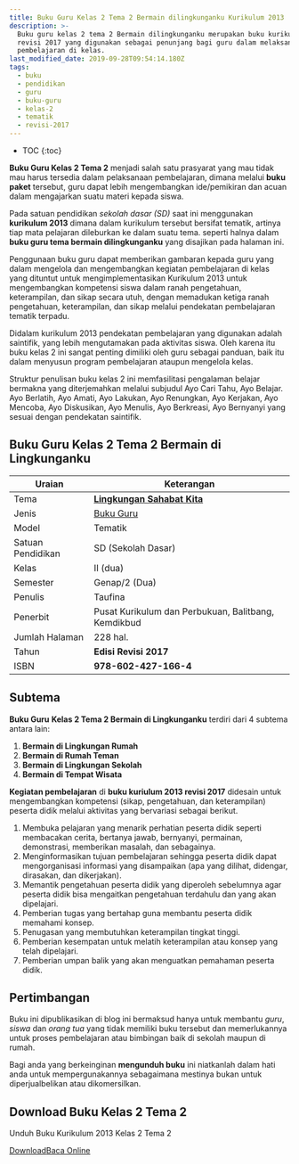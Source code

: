 ```yaml
---
title: Buku Guru Kelas 2 Tema 2 Bermain dilingkunganku Kurikulum 2013
description: >-
  Buku guru kelas 2 tema 2 Bermain dilingkunganku merupakan buku kurikulum  2013
  revisi 2017 yang digunakan sebagai penunjang bagi guru dalam melaksanakan
  pembelajaran di kelas.
last_modified_date: 2019-09-28T09:54:14.180Z
tags:
  - buku
  - pendidikan
  - guru
  - buku-guru
  - kelas-2
  - tematik
  - revisi-2017
---
```


* TOC
{:toc}

<script type="application/ld+json">
{
  "@context":"http://schema.org",
  "@type":"Book",
  "name" : "{{ page.title }}",
  "author": {
    "@type":"Person",
    "name":"Taufina"
  },
  "url" : "{{ site.url }}{{ page.url }}",
  "workExample" : [{
    "@type": "Book",
    "isbn": "978-602-427-166-4<",
    "bookEdition": "Revisi 2017",
    "bookFormat": "http://schema.org/Hardcover",
    "potentialAction":{
    "@type":"ReadAction",
    "target":
      {
        "@type":"EntryPoint",
        "urlTemplate":"{{ site.url }}{{ page.url }}",
        "actionPlatform":[
          "http://schema.org/DesktopWebPlatform",
          "http://schema.org/IOSPlatform",
          "http://schema.org/AndroidPlatform"
        ]
      }
      }
    }
    ]
    }
 
</script>

**Buku Guru Kelas 2 Tema 2** menjadi salah satu prasyarat yang mau tidak mau harus tersedia dalam pelaksanaan pembelajaran, dimana melalui **buku paket** tersebut, guru dapat lebih mengembangkan ide/pemikiran dan acuan dalam mengajarkan suatu materi kepada siswa.

Pada satuan pendidikan *sekolah dasar (SD)* saat ini menggunakan **kurikulum 2013** dimana dalam kurikulum tersebut bersifat tematik, artinya tiap mata pelajaran dileburkan ke dalam suatu tema. seperti halnya dalam **buku guru tema bermain dilingkunganku** yang disajikan pada halaman ini.

Penggunaan buku guru dapat memberikan gambaran kepada guru yang dalam mengelola dan mengembangkan kegiatan pembelajaran di kelas yang dituntut untuk mengimplementasikan Kurikulum 2013 untuk mengembangkan kompetensi siswa dalam ranah pengetahuan, keterampilan, dan sikap secara utuh, dengan memadukan ketiga ranah pengetahuan, keterampilan, dan sikap melalui pendekatan pembelajaran tematik terpadu.

Didalam kurikulum 2013 pendekatan pembelajaran yang digunakan adalah saintifik, yang lebih mengutamakan pada aktivitas siswa. Oleh karena itu buku kelas 2 ini sangat penting dimiliki oleh guru  sebagai panduan, baik itu dalam menyusun program pembelajaran ataupun mengelola kelas.

Struktur penulisan buku kelas 2 ini memfasilitasi pengalaman belajar bermakna yang diterjemahkan melalui subjudul Ayo Cari Tahu, Ayo Belajar. Ayo Berlatih, Ayo Amati, Ayo Lakukan, Ayo Renungkan, Ayo Kerjakan, Ayo Mencoba, Ayo Diskusikan, Ayo Menulis, Ayo Berkreasi, Ayo Bernyanyi yang sesuai dengan pendekatan saintifik.

## Buku Guru Kelas 2 Tema 2 Bermain di Lingkunganku

|Uraian|Keterangan|
| --- | --- |
|Tema|<a href="/bsd/buku-guru-kelas-2-kurtilas-tema-bermain-dilingkungaku" title="Buku Siswa Kelas 5 semester 2 Tema 8 Lingkungan Sahabat Kita K13 Revisi 2017"><strong>Lingkungan Sahabat Kita</strong></a>|
|Jenis|<a href="/bsd" title="Buku Guru" target="_blank">Buku Guru</a>|
|Model|Tematik|
|Satuan Pendidikan|SD (Sekolah Dasar)|
Kelas|II (dua)|
|Semester|Genap/2 (Dua)|
Penulis|Taufina|
|Penerbit|Pusat Kurikulum dan Perbukuan, Balitbang, Kemdikbud|
|Jumlah Halaman|228 hal.|
|Tahun|<strong>Edisi Revisi 2017</strong>|
|ISBN|<strong>978-602-427-166-4</strong>|

## Subtema
<strong>Buku Guru</strong> <strong>Kelas 2 Tema 2 Bermain di Lingkunganku</strong> terdiri dari 4 subtema antara lain: 
1. <b>Bermain di Lingkungan Rumah</b>
2. <b>Bermain di Rumah Teman</b>
3. <b>Bermain di Lingkungan Sekolah</b>
4. <b>Bermain di Tempat Wisata</b>

<b>Kegiatan pembelajaran</b> di <b>buku kuriulum 2013 revisi 2017</b> didesain untuk mengembangkan kompetensi (sikap, pengetahuan, dan keterampilan) peserta didik melalui aktivitas yang bervariasi sebagai berikut.
1. Membuka pelajaran yang menarik perhatian peserta didik seperti membacakan cerita, bertanya jawab, bernyanyi, permainan, demonstrasi, memberikan masalah, dan sebagainya.
2. Menginformasikan tujuan pembelajaran sehingga peserta didik dapat mengorganisasi informasi yang disampaikan (apa yang dilihat, didengar, dirasakan, dan dikerjakan).
3. Memantik pengetahuan peserta didik yang diperoleh sebelumnya agar peserta didik bisa mengaitkan pengetahuan terdahulu dan yang akan dipelajari.
4. Pemberian tugas yang bertahap guna membantu peserta didik memahami konsep.
5. Penugasan yang membutuhkan keterampilan tingkat tinggi.
6. Pemberian kesempatan untuk melatih keterampilan atau konsep yang telah dipelajari.
7. Pemberian umpan balik yang akan menguatkan pemahaman peserta didik.
  
## Pertimbangan
Buku ini dipublikasikan di blog ini bermaksud hanya untuk membantu _guru_, _siswa_ dan _orang tua_ yang tidak memiliki buku tersebut dan memerlukannya untuk proses pembelajaran atau bimbingan baik di sekolah maupun di rumah.

Bagi anda yang berkeinginan <b>mengunduh buku</b> ini niatkanlah dalam hati anda untuk mempergunakannya sebagaimana mestinya bukan untuk diperjualbelikan atau dikomersilkan.
  
## Download Buku Kelas 2 Tema 2
Unduh Buku Kurikulum 2013 Kelas 2 Tema 2
<p class="center"><a class="button download" href="https://docs.google.com/uc?export=download&id=0B1j4dij_cZkMVzZKTW9kMXVhbWc" rel="nofollow" target="_blank" title="Download">Download</a><a class="button demo open-dialog" href="https://drive.google.com/file/d/0B1j4dij_cZkMVzZKTW9kMXVhbWc/preview" Title="Baca Online" rel="nofollow">Baca Online</a></p>
